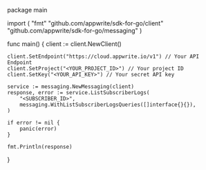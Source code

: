 package main

import (
    "fmt"
    "github.com/appwrite/sdk-for-go/client"
    "github.com/appwrite/sdk-for-go/messaging"
)

func main() {
    client := client.NewClient()

    client.SetEndpoint("https://cloud.appwrite.io/v1") // Your API Endpoint
    client.SetProject("<YOUR_PROJECT_ID>") // Your project ID
    client.SetKey("<YOUR_API_KEY>") // Your secret API key

    service := messaging.NewMessaging(client)
    response, error := service.ListSubscriberLogs(
        "<SUBSCRIBER_ID>",
        messaging.WithListSubscriberLogsQueries([]interface{}{}),
    )

    if error != nil {
        panic(error)
    }

    fmt.Println(response)
}
